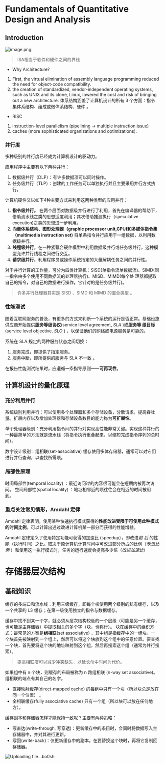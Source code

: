 # Fundamentals of Quantitative Design and Analysis

## Introduction

![image.png](http://img.070077.xyz/20230226165835.png)

> ISA相当于软件和硬件之间的界线


- Why Architecture?
1. First, the virtual elimination of assembly language programming reduced the need for object-code compatibility. 
2. the creation of standardized, vendor-independent operating systems, such as UNIX and its clone, Linux, lowered the cost and risk of bringing out a new architecture.
体系结构涵盖了计算机设计的所有 3 个方面：指令集体系结构、组成或微体系结构、硬件 。
- RISC
1. instruction-level parallelism (pipelining -> multiple instruction issue)
2. caches (more sophisticated organizations and optimizations).

### 并行度

多种级别的并行度已经成为计算机设计的驱动力。

应用程序中主要有以下两种并行：
1. 数据级并行（DLP）：有许多数据项可以同时操作。
2. 任务级并行（TLP）：创建的工作任务可以单独执行并且主要采用并行方式执行。

计算机硬件又以如下4种主要方式来利用这两种类型的应用并行：
1. **指令级并行。** 在两个层面对数据级并行进行了利用，首先在编译器的帮助下，借助流水线之类的思想适度利用；其次借助推测执行（speculative execution)之类的思想进一步利用。
2. **向量体系结构、图形处理器（graphic processor unit,GPU)和多媒体指令集（multimedia instruction set)** 将单条指令并行应用于一组数据，以利用数据级并行。
3. **线程级并行**。在一种紧藕合硬件模型中利用数据级并行或任务级并行，这种模型允许并行线程之间进行交互。
4. **请求级并行**。利用程序员或操作系统指定的大量解耦任务之间的并行性。

对于并行计算的工作量，可分为四类计算机：SISD(单指令流单数据流)、SIMD(同一指令由多个使用不同数据流的处理器执行)、MISD、MIMD(每个处
理器都提取自己的指令，对自己的数据进行操作，它针对的是任务级并行)。

> 许多并行处理器其实是 SISD 、SIMD 和 MIMD 的混合类型 。

### 性能测试

随着互联网服务的普及，有更多的方式来判断一个系统的运行是否正常。基础设施供应商开始提供**服务等级协议**(service level agreement, *SLA* )或**服务等
级目标**(service level objective, *SLO* ) ，以保证他们的网络或电源服务是可靠的。

系统在 SLA 规定的两种服务状态之间切换：
1. 服务完成，即提供了指定服务。
2. 服务中断，即所提供的服务与 SLA 不一致 。

在报告性能测试结果时，应遵循一条指导原则——**可再现性**。

## 计算机设计的量化原理

### 充分利用并行

系统级别利用并行：可以使用多个处理器和多个存储设备，分散请求，提高吞吐量。扩展内存以及增加处理器和存储设备数目的能力称为**可扩展性**。

单个处理器级别：充分利用指令间的并行对实现高性能非常关键。实现这种并行的一种最简单的方法就是流水线（将指令执行重叠起来，以缩短完成指令序列的总时间）。

数字设计级别：组相联(set-associative) 缓存使用多体存储器，通常可以对它们进行并行查询，以查找所需项。 

### 局部性原理

时间局部性(temporal locality) ：最近访问过的内容很可能会在短期内被再次访问。 
空间局部性(spatial locality) ：地址相邻近的项往往会在相近的时间被用到。 

### 重点关注常见情形，Amdahl 定律

Amdahl 定律表明，使用某种快速执行模式获得的**性能改进受限于可使用此种模式的时间比例**。可以计算出通过改进计算机某一部分而获得的性能增益。

Amdahl 定律定义了使用特定功能可获得的加速比 (speedup），即改进*前* *后* 的性能（执行时间）之比。取决于原计算机计算时间中可改进部分所占的比例（*改进比例* ）和使用这一执行模式时，任务的运行速度会提高多少倍（*改进加速比*）

# 存储器层次结构

## 基础知识

缓存的多端口和流水线：利用三级缓存，即每个核使用两个级别的私有缓存，以及一个共享的 L3 缓存；在第一级使用独立的指令与数据缓存。 

缓存中找不到某一个字，就必须从层次结构较低的一个层级（可能是另一个缓存，也可能是主存储器）中提取相关的多个字（块，也称行）。
块在缓存中的组织方式：最常见的方案是**组相联**(set associative) ，其中组是指缓存中的一组块。一个块首先被映射到一个组上，然后可以将这个块放到这个组中的任意位置。要查找一个块，首先要将这个块的地址映射到这个组，然后再搜索这个组（通常为并行搜索）。

> 提高相联度可以减少冲突缺失，以延长命中时间为代价。 

如果组中有 n 个块，则缓存的布局被称为 n 路组相联 (n-way set associative)。 组相联的端点有其自己的名字。
- 直接映射缓存(direct-mapped cache) 的每组中只有一个块（所以块总是放在同一个位置） 。
- 全相联缓存(fully associative cache) 只有一个组（所以块可以放在任何地方）。

 缓存副本和存储器怎样才能保持一致呢？主要有两种策略：
 - 写直达(write-through, 写穿透)：更新缓存中的条目时，会同时将数据写入主存储器中，并对其进行更新。
 - 写回(write-back)：仅更新缓存中的副本。在要替换这个块时，再将它复制回存储器。

![Uploading file...bo0sh]()

